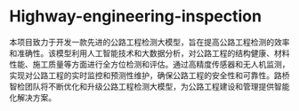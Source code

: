 # Highway-engineering-inspection
本项目致力于开发一款先进的公路工程检测大模型，旨在提高公路工程检测的效率和准确性。该模型利用人工智能技术和大数据分析，对公路工程的结构健康、材料性能、施工质量等方面进行全方位检测和评估。通过高精度传感器和无人机监测，实现对公路工程的实时监控和预测性维护，确保公路工程的安全性和可靠性。路桥智检团队将不断优化和升级公路工程检测大模型，为公路工程建设和管理提供智能化解决方案。
